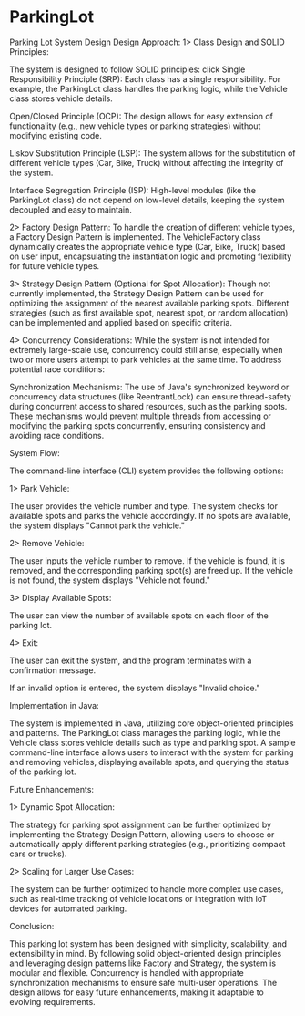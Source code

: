 # ParkingLot

Parking Lot System Design
Design Approach:
1>    Class Design and SOLID Principles:


The system is designed to follow SOLID principles:  click
Single Responsibility Principle (SRP): 
Each class has a single responsibility. For example, the ParkingLot class handles the parking logic, while the Vehicle class stores vehicle details.
    

Open/Closed Principle (OCP): 
The design allows for easy extension of functionality (e.g., new vehicle types or parking strategies) without modifying existing code.

Liskov Substitution Principle (LSP):
The system allows for the substitution of different vehicle types (Car, Bike, Truck) without affecting the integrity of the system.
     
Interface Segregation Principle (ISP): 
High-level modules (like the ParkingLot class) do not depend on low-level details, keeping the system decoupled and easy to maintain.

2>    Factory Design Pattern:
        To handle the creation of different vehicle types, a Factory Design Pattern is implemented. The VehicleFactory class dynamically creates the appropriate vehicle type (Car, Bike, Truck) based on user input, encapsulating the instantiation logic and promoting flexibility for future vehicle types.


3>    Strategy Design Pattern (Optional for Spot Allocation):
Though not currently implemented, the Strategy Design Pattern can be used for optimizing the assignment of the nearest available parking spots. Different strategies (such as first available spot, nearest spot, or random allocation) can be implemented and applied based on specific criteria.


4>    Concurrency Considerations: 
  While the system is not intended for extremely large-scale use, concurrency could still arise, especially when two or more users attempt to park vehicles at the same time. To address potential race conditions:

Synchronization Mechanisms:  The use of Java's synchronized keyword or concurrency data structures (like ReentrantLock) can ensure thread-safety during concurrent access to shared resources, such as the parking spots.
These mechanisms would prevent multiple threads from accessing or modifying the parking spots concurrently, ensuring consistency and avoiding race conditions.

System Flow:

The command-line interface (CLI) system provides the following options:

1> Park Vehicle:

The user provides the vehicle number and type. The system checks for     available spots and parks the vehicle accordingly. If no spots are available, the system displays "Cannot park the vehicle."

2> Remove Vehicle:

The user inputs the vehicle number to remove. If the vehicle is found, it is removed, and the corresponding parking spot(s) are freed up. If the vehicle is not found, the system displays "Vehicle not found."

3> Display Available Spots:

The user can view the number of available spots on each floor of the parking lot.

4> Exit:

The user can exit the system, and the program terminates with a confirmation message.

If an invalid option is entered, the system displays "Invalid choice."



Implementation in Java:

The system is implemented in Java, utilizing core object-oriented principles and patterns. The ParkingLot class manages the parking logic, while the Vehicle class stores vehicle details such as type and parking spot. A sample command-line interface allows users to interact with the system for parking and removing vehicles, displaying available spots, and querying the status of the parking lot.


Future Enhancements:

1>   Dynamic Spot Allocation:
 
The strategy for parking spot assignment can be further optimized by implementing the Strategy Design Pattern, allowing users to choose or automatically apply different parking strategies (e.g., prioritizing compact cars or trucks).



2> Scaling for Larger Use Cases:

The system can be further optimized to handle more complex use cases, such as real-time tracking of vehicle locations or integration with IoT devices for automated parking.


Conclusion:

This parking lot system has been designed with simplicity, scalability, and extensibility in mind. By following solid object-oriented design principles and leveraging design patterns like Factory and Strategy, the system is modular and flexible. Concurrency is handled with appropriate synchronization mechanisms to ensure safe multi-user operations. The design allows for easy future enhancements, making it adaptable to evolving requirements.

